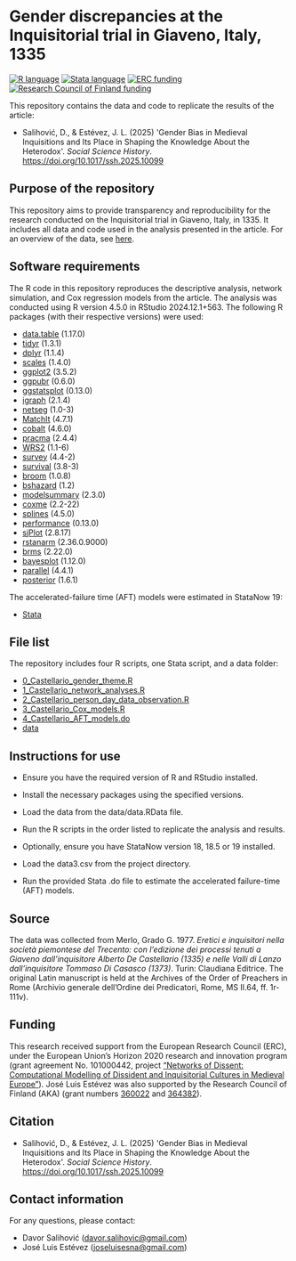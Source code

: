 # Gender discrepancies at the Inquisitorial trial in Giaveno, Italy, 1335

[![R language](https://img.shields.io/badge/language-R-blue)](https://www.r-project.org/)
[![Stata language](https://img.shields.io/badge/language-Stata-blue)](https://www.stata.com/)
[![ERC funding](https://img.shields.io/badge/funding-ERC-green)](https://cordis.europa.eu/project/id/101000442)
[![Research Council of Finland funding](https://img.shields.io/badge/funding-Research_Council_of_Finland-green)](https://research.fi/en/results/funding/81442)

This repository contains the data and code to replicate the results of the article:
- Salihović, D., & Estévez, J. L. (2025) 'Gender Bias in Medieval Inquisitions and Its Place in Shaping the Knowledge About the Heterodox'. _Social Science History_. https://doi.org/10.1017/ssh.2025.10099

## Purpose of the repository

This repository aims to provide transparency and reproducibility for the research conducted on the Inquisitorial trial in Giaveno, Italy, in 1335. 
It includes all data and code used in the analysis presented in the article.
For an overview of the data, see [here](https://github.com/joseluisesna/Heretic_women_in_Giaveno_1335/blob/main/data/README.md).

## Software requirements

The R code in this repository reproduces the descriptive analysis, network simulation, and Cox regression models from the article. 
The analysis was conducted using R version 4.5.0 in RStudio 2024.12.1+563. 
The following R packages (with their respective versions) were used:
- [data.table](https://rdatatable.gitlab.io/data.table/) (1.17.0)
- [tidyr](https://tidyr.tidyverse.org/) (1.3.1)
- [dplyr](https://dplyr.tidyverse.org/) (1.1.4)
- [scales](https://scales.r-lib.org/) (1.4.0)
- [ggplot2](https://ggplot2.tidyverse.org/) (3.5.2)
- [ggpubr](https://rpkgs.datanovia.com/ggpubr/) (0.6.0)
- [ggstatsplot](https://indrajeetpatil.github.io/ggstatsplot/) (0.13.0)
- [igraph](https://r.igraph.org/) (2.1.4)
- [netseg](https://mbojan.github.io/netseg/) (1.0-3)
- [MatchIt](https://kosukeimai.github.io/MatchIt) (4.7.1)
- [cobalt](https://ngreifer.github.io/cobalt/) (4.6.0)
- [pracma](https://cran.r-project.org/web/packages/pracma/index.html) (2.4.4)
- [WRS2](https://cran.r-project.org/web/packages/WRS2/index.html) (1.1-6)
- [survey](http://cran.fhcrc.org/web/packages/survey/index.html) (4.4-2)
- [survival](https://github.com/therneau/survival) (3.8-3)
- [broom](https://broom.tidymodels.org/articles/broom.html) (1.0.8)
- [bshazard](https://cran.r-project.org/web/packages/bshazard/index.html) (1.2)
- [modelsummary](https://modelsummary.com/) (2.3.0)
- [coxme](https://cran.r-project.org/web/packages/coxme/index.html) (2.2-22)
- [splines](https://www.rdocumentation.org/packages/splines/versions/3.6.2) (4.5.0)
- [performance](https://easystats.github.io/performance/) (0.13.0)
- [sjPlot](https://strengejacke.github.io/sjPlot/) (2.8.17)
- [rstanarm](https://github.com/stan-dev/rstanarm/tree/feature/survival) (2.36.0.9000)
- [brms](https://paulbuerkner.com/brms/index.html) (2.22.0)
- [bayesplot](https://mc-stan.org/bayesplot/index.html) (1.12.0)
- [parallel](https://stat.ethz.ch/R-manual/R-devel/library/parallel/doc/parallel.pdf) (4.4.1)
- [posterior](https://cran.r-project.org/web/packages/posterior/index.html) (1.6.1)

The accelerated-failure time (AFT) models were estimated in StataNow 19:
- [Stata](https://www.stata.com/)

## File list

The repository includes four R scripts, one Stata script, and a data folder:
- [0_Castellario_gender_theme.R](https://github.com/joseluisesna/Heretic_women_in_Giaveno_1335/blob/main/0_Castellario_gender_theme.R)
- [1_Castellario_network_analyses.R](https://github.com/joseluisesna/Heretic_women_in_Giaveno_1335/blob/main/1_Castellario_network_analyses.R)
- [2_Castellario_person_day_data_observation.R](https://github.com/joseluisesna/Heretic_women_in_Giaveno_1335/blob/main/2_Castellario_person_day_data_observation.R)
- [3_Castellario_Cox_models.R](https://github.com/joseluisesna/Heretic_women_in_Giaveno_1335/blob/main/3_Castellario_Cox_models.R)
- [4_Castellario_AFT_models.do](https://github.com/joseluisesna/Heretic_women_in_Giaveno_1335/blob/main/4_Castellario_AFT_models.do)
- [data](https://github.com/joseluisesna/Heretic_women_in_Giaveno_1335/tree/main/data)

## Instructions for use

- Ensure you have the required version of R and RStudio installed.
- Install the necessary packages using the specified versions.
- Load the data from the data/data.RData file.
- Run the R scripts in the order listed to replicate the analysis and results.

- Optionally, ensure you have StataNow version 18, 18.5 or 19 installed.
- Load the data3.csv from the project directory.
- Run the provided Stata .do file to estimate the accelerated failure-time (AFT) models. 

## Source

The data was collected from Merlo, Grado G. 1977. _Eretici e inquisitori nella società piemontese del Trecento: con l’edizione dei processi tenuti a Giaveno dall’inquisitore Alberto De Castellario (1335) e nelle Valli di Lanzo dall’inquisitore Tommaso Di Casasco (1373)_. Turin: Claudiana Editrice. 
The original Latin manuscript is held at the Archives of the Order of Preachers in Rome (Archivio generale dell’Ordine dei Predicatori, Rome, MS II.64, ff. 1r-111v).

## Funding

This research received support from the European Research Council (ERC), under the European Union’s Horizon 2020 research and innovation program (grant agreement No. 101000442, project [“Networks of Dissent: Computational Modelling of Dissident and Inquisitorial Cultures in Medieval Europe”](https://cordis.europa.eu/project/id/101000442)).
José Luis Estévez was also supported by the Research Council of Finland (AKA) (grant numbers [360022](https://research.fi/en/results/funding/81442) and [364382](https://research.fi/en/results/funding/81092)).

## Citation

- Salihović, D., & Estévez, J. L. (2025) 'Gender Bias in Medieval Inquisitions and Its Place in Shaping the Knowledge About the Heterodox'. _Social Science History_. https://doi.org/10.1017/ssh.2025.10099

## Contact information

For any questions, please contact:
- Davor Salihović (davor.salihovic@gmail.com)
- José Luis Estévez (joseluisesna@gmail.com)
